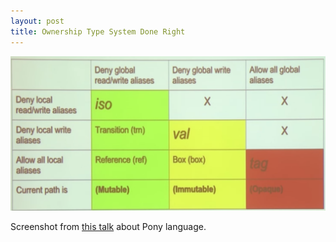 ```yaml
---
layout: post
title: Ownership Type System Done Right
---
```


<img src="/assets/posts/ownership-type-system-done-right/pony.png">

Screenshot from [this talk](https://youtu.be/KvLjy8w1G_U?t=4m56s) about Pony language.
